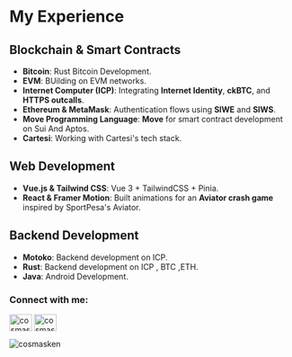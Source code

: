 # My Experience  

## Blockchain & Smart Contracts  
- **Bitcoin**: Rust Bitcoin Development.
- **EVM**: BUilding on EVM  networks.
- **Internet Computer (ICP)**: Integrating **Internet Identity**, **ckBTC**, and **HTTPS outcalls**.  
- **Ethereum & MetaMask**: Authentication flows using **SIWE** and **SIWS**.  
- **Move Programming Language**: **Move** for smart contract development on Sui And Aptos.  
- **Cartesi**: Working with Cartesi's tech stack.  

## Web Development  
- **Vue.js & Tailwind CSS**: Vue 3 + TailwindCSS + Pinia.
- **React & Framer Motion**: Built animations for an **Aviator crash game** inspired by SportPesa's Aviator.

## Backend Development  
- **Motoko**: Backend development on ICP.
- **Rust**: Backend development on ICP , BTC ,ETH.
- **Java**: Android Development.

<h3 align="left">Connect with me:</h3>
<p align="left">
<a href="https://twitter.com/2vxsfae" target="blank"><img align="center" src="https://raw.githubusercontent.com/rahuldkjain/github-profile-readme-generator/master/src/images/icons/Social/twitter.svg" alt="cosmasweb3" height="30" width="40" /></a>
<a href="https://linkedin.com/in/cosmasarubaken" target="blank"><img align="center" src="https://raw.githubusercontent.com/rahuldkjain/github-profile-readme-generator/master/src/images/icons/Social/linked-in-alt.svg" alt="cosmasarubaken" height="30" width="40" /></a>
</p>

<p><img align="left" src="https://github-readme-stats.vercel.app/api/top-langs?username=cosmasken&show_icons=true&locale=en&layout=compact" alt="cosmasken" /></p>


